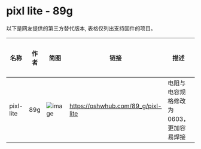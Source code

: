 # pixl lite - 89g

以下是网友提供的第三方替代版本, 表格仅列出支持固件的项目。

| 名称 | 作者 | 简图 | 链接 | 描述 | 固件支持 |
| --- | --- | --- | --- | --- | --- |
| pixl-lite | 89g | ![image](https://image.lceda.cn/pullimage/lstj6b9NpZi5WPDkvLECDwyaDeXJkB4xLoX1SCp6.jpeg) | https://oshwhub.com/89_g/pixl-lite | 电阻与电容规格修改为0603，更加容易焊接 | 支持 |